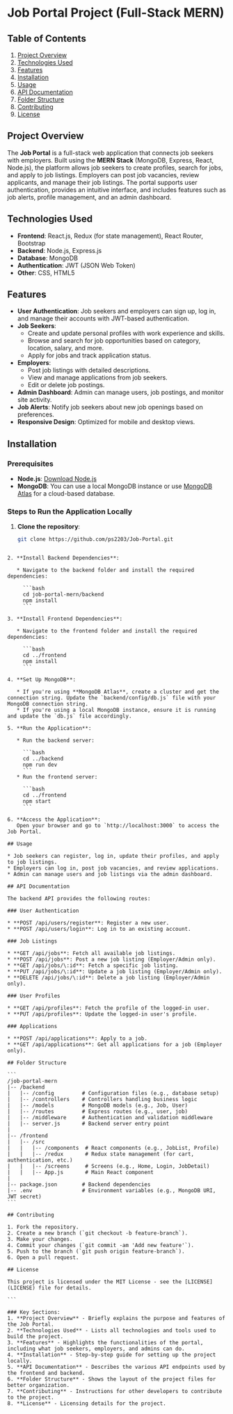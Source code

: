 # Job Portal Project (Full-Stack MERN)

## Table of Contents
1. [Project Overview](#project-overview)
2. [Technologies Used](#technologies-used)
3. [Features](#features)
4. [Installation](#installation)
5. [Usage](#usage)
6. [API Documentation](#api-documentation)
7. [Folder Structure](#folder-structure)
8. [Contributing](#contributing)
9. [License](#license)

## Project Overview
The **Job Portal** is a full-stack web application that connects job seekers with employers. Built using the **MERN Stack** (MongoDB, Express, React, Node.js), the platform allows job seekers to create profiles, search for jobs, and apply to job listings. Employers can post job vacancies, review applicants, and manage their job listings. The portal supports user authentication, provides an intuitive interface, and includes features such as job alerts, profile management, and an admin dashboard.

## Technologies Used
- **Frontend**: React.js, Redux (for state management), React Router, Bootstrap
- **Backend**: Node.js, Express.js
- **Database**: MongoDB
- **Authentication**: JWT (JSON Web Token)
- **Other**: CSS, HTML5

## Features
- **User Authentication**: Job seekers and employers can sign up, log in, and manage their accounts with JWT-based authentication.
- **Job Seekers**:
  - Create and update personal profiles with work experience and skills.
  - Browse and search for job opportunities based on category, location, salary, and more.
  - Apply for jobs and track application status.
- **Employers**:
  - Post job listings with detailed descriptions.
  - View and manage applications from job seekers.
  - Edit or delete job postings.
- **Admin Dashboard**: Admin can manage users, job postings, and monitor site activity.
- **Job Alerts**: Notify job seekers about new job openings based on preferences.
- **Responsive Design**: Optimized for mobile and desktop views.

## Installation

### Prerequisites
- **Node.js**: [Download Node.js](https://nodejs.org/)
- **MongoDB**: You can use a local MongoDB instance or use [MongoDB Atlas](https://www.mongodb.com/cloud/atlas) for a cloud-based database.

### Steps to Run the Application Locally

1. **Clone the repository**:
   ```bash
   git clone https://github.com/ps2203/Job-Portal.git
````

2. **Install Backend Dependencies**:

   * Navigate to the backend folder and install the required dependencies:

     ```bash
     cd job-portal-mern/backend
     npm install
     ```

3. **Install Frontend Dependencies**:

   * Navigate to the frontend folder and install the required dependencies:

     ```bash
     cd ../frontend
     npm install
     ```

4. **Set Up MongoDB**:

   * If you're using **MongoDB Atlas**, create a cluster and get the connection string. Update the `backend/config/db.js` file with your MongoDB connection string.
   * If you're using a local MongoDB instance, ensure it is running and update the `db.js` file accordingly.

5. **Run the Application**:

   * Run the backend server:

     ```bash
     cd ../backend
     npm run dev
     ```
   * Run the frontend server:

     ```bash
     cd ../frontend
     npm start
     ```

6. **Access the Application**:
   Open your browser and go to `http://localhost:3000` to access the Job Portal.

## Usage

* Job seekers can register, log in, update their profiles, and apply to job listings.
* Employers can log in, post job vacancies, and review applications.
* Admin can manage users and job listings via the admin dashboard.

## API Documentation

The backend API provides the following routes:

### User Authentication

* **POST /api/users/register**: Register a new user.
* **POST /api/users/login**: Log in to an existing account.

### Job Listings

* **GET /api/jobs**: Fetch all available job listings.
* **POST /api/jobs**: Post a new job listing (Employer/Admin only).
* **GET /api/jobs/\:id**: Fetch a specific job listing.
* **PUT /api/jobs/\:id**: Update a job listing (Employer/Admin only).
* **DELETE /api/jobs/\:id**: Delete a job listing (Employer/Admin only).

### User Profiles

* **GET /api/profiles**: Fetch the profile of the logged-in user.
* **PUT /api/profiles**: Update the logged-in user's profile.

### Applications

* **POST /api/applications**: Apply to a job.
* **GET /api/applications**: Get all applications for a job (Employer only).

## Folder Structure

```
/job-portal-mern
|-- /backend
|   |-- /config         # Configuration files (e.g., database setup)
|   |-- /controllers    # Controllers handling business logic
|   |-- /models         # MongoDB models (e.g., Job, User)
|   |-- /routes         # Express routes (e.g., user, job)
|   |-- /middleware     # Authentication and validation middleware
|   |-- server.js       # Backend server entry point
|
|-- /frontend
|   |-- /src
|   |   |-- /components  # React components (e.g., JobList, Profile)
|   |   |-- /redux       # Redux state management (for cart, authentication, etc.)
|   |   |-- /screens     # Screens (e.g., Home, Login, JobDetail)
|   |   |-- App.js       # Main React component
|
|-- package.json        # Backend dependencies
|-- .env                # Environment variables (e.g., MongoDB URI, JWT secret)
```

## Contributing

1. Fork the repository.
2. Create a new branch (`git checkout -b feature-branch`).
3. Make your changes.
4. Commit your changes (`git commit -am 'Add new feature'`).
5. Push to the branch (`git push origin feature-branch`).
6. Open a pull request.

## License

This project is licensed under the MIT License - see the [LICENSE](LICENSE) file for details.

```

### Key Sections:
1. **Project Overview** - Briefly explains the purpose and features of the Job Portal.
2. **Technologies Used** - Lists all technologies and tools used to build the project.
3. **Features** - Highlights the functionalities of the portal, including what job seekers, employers, and admins can do.
4. **Installation** - Step-by-step guide for setting up the project locally.
5. **API Documentation** - Describes the various API endpoints used by the frontend and backend.
6. **Folder Structure** - Shows the layout of the project files for better organization.
7. **Contributing** - Instructions for other developers to contribute to the project.
8. **License** - Licensing details for the project.



